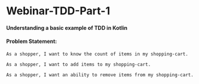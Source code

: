# Webinar-TDD-Part-1

#### Understanding a basic example of TDD in Kotlin

#### Problem Statement:

```
As a shopper, I want to know the count of items in my shopping-cart.

As a shopper, I want to add items to my shopping-cart.

As a shopper, I want an ability to remove items from my shopping-cart.
```